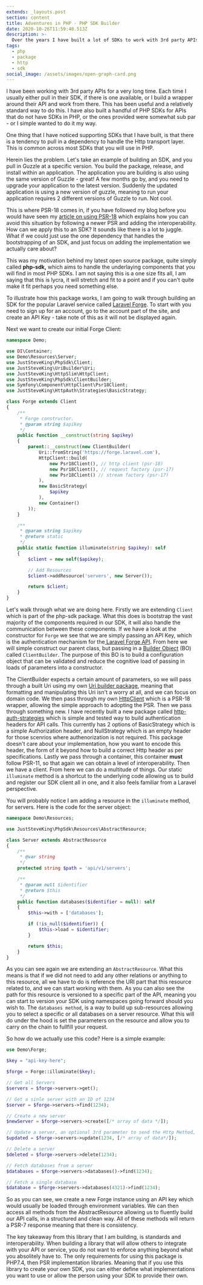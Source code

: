 ```yaml
---
extends: _layouts.post
section: content
title: Adventures in PHP - PHP SDK Builder
date: 2020-10-26T11:59:40.513Z
description: >-
  Over the years I have built a lot of SDKs to work with 3rd party APIs. Each time I require the same components, so I decided to create a way to bootstrap this process while still allowing flexibility
tags:
  - php
  - package
  - http
  - sdk
social_image: /assets/images/open-graph-card.png
---
```


I have been working with 3rd party APIs for a very long time. Each time I
usually either pull in their SDK, if there is one available, or I build a
wrapper around their API and work from there. This has been useful and a
relatively standard way to do this. I have also built a handful of PHP SDKs
for APIs that do not have SDKs in PHP, or the ones provided were somewhat sub
par - or I simple wanted to do it my way.

One thing that I have noticed supporting SDKs that I have built, is that there is a tendency to pull in a dependency to handle the Http transport layer. This is common across most SDKs that you will use in PHP.

Herein lies the problem. Let's take an example of building an SDK, and you pull in Guzzle at a specific version. You build the package, release, and install within an application. The application you are building is also using the same version of Guzzle - great! A few months go by, and you need to upgrade your application to the latest version. Suddenly the updated application is using a new version of guzzle, meaning to run your application requires 2 different versions of Guzzle to run. Not cool.

This is where PSR-18 comes in, if you have followed my blog before you would have seen my [article on using PSR-18](https://www.juststeveking.uk/embracing-ps-rs-to-build-an-interoperable-http-client/) which explains how you can avoid this situation by following a newer PSR and adding the interoperability. How can we apply this to an SDK? It sounds like there is a lot to juggle. What if we could just use the one dependency that handles the bootstrapping of an SDK, and just focus on adding the implementation we actually care about?

This was my motivation behind my latest open source package, quite simply called **php-sdk,** which aims to handle the underlaying components that you will find in most PHP SDKs. I am not saying this is a one size fits all, I am saying that this is lycra, it will stretch and fit to a point and if you can't quite make it fit perhaps you need something else.

To illustrate how this package works, I am going to walk through building an SDK for the popular Laravel service called [Laravel Forge](https://forge.laravel.com/). To start with you need to sign up for an account, go to the account part of the site, and create an API Key - take note of this as it will not be displayed again.

Next we want to create our initial Forge Client:

```php
namespace Demo;

use DI\Container;
use Demo\Resources\Server;
use JustSteveKing\PhpSdk\Client;
use JustSteveKing\UriBuilder\Uri;
use JustSteveKing\HttpSlim\HttpClient;
use JustSteveKing\PhpSdk\ClientBuilder;
use Symfony\Component\HttpClient\Psr18Client;
use JustSteveKing\HttpAuth\Strategies\BasicStrategy;

class Forge extends Client
{
    /**
     * Forge constructor.
     * @param string $apikey
     */
    public function __construct(string $apikey)
    {
        parent::__construct(new ClientBuilder(
            Uri::fromString('https://forge.laravel.com'),
            HttpClient::build(
                new Psr18Client(), // http client (psr-18)
                new Psr18Client(), // request factory (psr-17)
                new Psr18Client() // stream factory (psr-17)
            ),
            new BasicStrategy(
                $apikey
            ),
            new Container()
        ));
    }

    /**
     * @param string $apikey
     * @return static
     */
    public static function illuminate(string $apikey): self
    {
        $client = new self($apikey);

        // Add Resources
        $client->addResource('servers', new Server());

        return $client;
    }
}
```

Let's walk through what we are doing here. Firstly we are extending `Client` which is part of the php-sdk package. What this does is bootstrap the vast majority of the components required in our SDK, it will also handle the communication between these components. If we have a look at the constructor for `Forge` we see that we are simply passing an API Key, which is the authentication mechanism for the[ Laravel Forge API](https://forge.laravel.com/api-documentation). From here we will simple construct our parent class, but passing in a [Builder Object](https://en.wikipedia.org/wiki/Builder_pattern) (BO) called `ClientBuilder`. The purpose of this BO is to build a configuration object that can be validated and reduce the cognitive load of passing in loads of parameters into a constructor.

The ClientBuilder expects a certain amount of parameters, so we will pass through a built Uri using my own [Uri builder package](https://packagist.org/packages/juststeveking/uri-builder), meaning that formatting and manipulating this Uri isn't a worry at all, and we can focus on domain code. We then pass through my own [HttpClient](https://packagist.org/packages/juststeveking/http-slim) which is a PSR-18 wrapper, allowing the simple approach to adopting the PSR. Then we pass through something new. I have recently built a new package called [http-auth-strategies](https://github.com/JustSteveKing/http-auth-strategies) which is simple and tested way to build authentication headers for API calls. This currently has 2 options of BasicStrategy which is a simple Authorization header, and NullStrategy which is an empty header for those scenrios where authenorization is not required. This package doesn't care about your implementation, how you want to encode this header, the form of it beyond how to build a correct Http header as per specifications.  Lastly we pass through a container, this container **must** follow PSR-11, so that again we can obtain a level of interoperability. Then we have a client. From here we can do a multitude of things. Our static `illuminate` method is a shortcut to the underlying code allowing us to build and register our SDK client all in one, and it also feels familiar from a Laravel perspective.

You will probably notice I am adding a resource in the `illuminate` method, for servers. Here is the code for the server object:

```php
namespace Demo\Resources;

use JustSteveKing\PhpSdk\Resources\AbstractResource;

class Server extends AbstractResource
{
    /**
     * @var string
     */
    protected string $path = 'api/v1/servers';

    /**
     * @param null $identifier
     * @return $this
     */
    public function databases($identifier = null): self
    {
        $this->with = ['databases'];

        if (!is_null($identifier)) {
            $this->load = $identifier;
        }

        return $this;
    }
}
```

As you can see again we are extending an `AbstractResource`. What this means is that if we did not need to add any other relations or anything to this resource, all we have to do is reference the URI part that this resource related to, and we can start working with them. As you can also see the path for this resource is versioned to a specific part of the API, meaning you can start to version your SDK using namespaces going forward should you wish to. The `databases method`, is a way to build up sub-resources allowing you to select a specific or all databases on a server resource. What this will do under the hood is set the parameters on the resource and allow you to carry on the chain to fullfill your request.

So how do we actually use this code? Here is a simple example:

```php
use Demo\Forge;

$key = "api-key-here";

$forge = Forge::illuminate($key);

// Get all Servers
$servers = $forge->servers->get();

// Get a sinle server with an ID of 1234
$server = $forge->servers->find(1234);

// Create a new server
$newServer = $forge->servers->create([/* array of data */]);

// Update a server, an optional 3rd parameter to send the Http Method, defaults to PATCH
$updated = $forge->servers->update(1234, [/* array of data*/]);

// Delete a server
$deleted = $forge->servers->delete(1234);

// Fetch databases from a server
$databases = $forge->servers->databases()->find(1234);

// Fetch a single database
$database = $forge->servers->databases(4321)->find(1234);
```

So as you can see, we create a new Forge instance using an API key which would usually be loaded through environment variables. We can then access all methods from the AbstractResource allowing us to fluently build our API calls, in a structured and clean way. All of these methods will return a PSR-7 response meaning that there is consistency.

The key takeaway from this library that I am building, is standards and interoperability. When building a library that will allow others to integrate with your API or service, you do not want to enforce anything beyond what you absolitely have to. The only requirements for using this package is PHP7.4, then PSR implementation libraries. Meaning that if you use this library to create your own SDK, you can either define what implementations you want to use or allow the person using your SDK to provide their own.